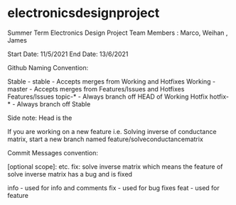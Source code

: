 # electronicsdesignproject
Summer Term Electronics Design Project 
Team Members : Marco, Weihan , James

Start Date: 11/5/2021
End Date: 13/6/2021


Github Naming Convention:

Stable - stable	- Accepts merges from Working and Hotfixes
Working - master - Accepts merges from Features/Issues and Hotfixes
Features/Issues	topic-* - Always branch off HEAD of Working
Hotfix	hotfix-*	- Always branch off Stable

Side note:
 Head is the 

If you are working on a new feature i.e. Solving inverse of conductance matrix, start a new branch named feature/solveconductancematrix 

Commit Messages convention:

<type>[optional scope]:<description>
etc. fix: solve inverse matrix
which means the feature of solve inverse matrix has a bug and is fixed

info - used for info and comments
fix - used for bug fixes
feat - used for feature


